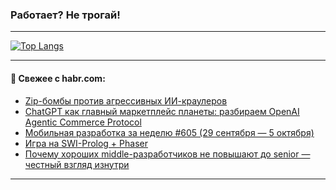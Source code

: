### Работает? Не трогай!

---
<!--
#### 🛠️ Technical stack:

![Java](https://img.shields.io/badge/Java-informational?logo=Oracle&style=flat&logoColor=white&color=FF4500)
![Kotlin](https://img.shields.io/badge/Kotlin-informational?logo=Kotlin&style=flat&logoColor=white&color=774D97)
![TS](https://img.shields.io/badge/TypeScript-informational?logo=typeScript&style=flat&logoColor=black&color=017acc)
![Python](https://img.shields.io/badge/Python-informational?logo=Python&style=flat&logoColor=black&color=ffdd54) <br>
![Spring](https://img.shields.io/badge/Spring-informational?logo=Spring&style=flat&logoColor=white&color=6DB33F) 
![SpringBoot](https://img.shields.io/badge/SpringBoot-informational?logo=SpringBoot&style=flat&logoColor=white&color=6DB33F)
![Nest](https://img.shields.io/badge/NestJS-informational?logo=NestJS&style=flat&logoColor=white&color=E0234E) 
![NodeJS](https://img.shields.io/badge/NodeJS-informational?logo=node.js&style=flat&logoColor=white&color=70A760)<br>
![PostgreSQL](https://img.shields.io/badge/PostgreSQL-informational?logo=PostgreSQL&style=flat&logoColor=white&color=DAA520)
![MongoDB](https://img.shields.io/badge/MongoDB-informational?logo=MongoDB&style=flat&logoColor=white&color=870000)
![Apache](https://img.shields.io/badge/Apache-informational?logo=apache&style=flat&logoColor=white&color=f74e28)

___ 
-->

<!--- #### 🛠️ : --->

[![Top Langs](https://github-readme-stats-82jvfl3w3-advtsettinggmailcoms-projects.vercel.app/api/top-langs/?username=zloylis&langs_count=10&hide_title=true&title_color=e6edf3&size_weight=0.5&count_weight=0.5&layout=compact&hide_progress=true&hide_border=true&theme=dracula&hide=css,makefile,cmake)](https://github.com/zloylis)

<!---


####  :octocat:&nbsp;&nbsp; Статистика:

![GitHub stats](https://github-readme-stats-u2qms2cxw-advtsettinggmailcoms-projects.vercel.app/api?username=zloylis&show_icons=true&hide_border=true&theme=dracula&title_color=e6edf3&include_all_commits=true&count_private=true&hide_rank=false&hide_title=true&rank_icon=github)
-->
---

#### 💬 Свежее с habr.com:

<!-- BLOG-POST-LIST:START -->
- [Zip-бомбы против агрессивных ИИ-краулеров](https://habr.com/ru/companies/globalsign/articles/953654/?utm_source=habrahabr&utm_medium=rss&utm_campaign=953654)
- [ChatGPT как главный маркетплейс планеты: разбираем OpenAI Agentic Commerce Protocol](https://habr.com/ru/articles/953640/?utm_source=habrahabr&utm_medium=rss&utm_campaign=953640)
- [Мобильная разработка за неделю #605 &lpar;29 сентября — 5 октября&rpar;](https://habr.com/ru/articles/953612/?utm_source=habrahabr&utm_medium=rss&utm_campaign=953612)
- [Игра на SWI-Prolog + Phaser](https://habr.com/ru/articles/953606/?utm_source=habrahabr&utm_medium=rss&utm_campaign=953606)
- [Почему хороших middle-разработчиков не повышают до senior — честный взгляд изнутри](https://habr.com/ru/articles/953596/?utm_source=habrahabr&utm_medium=rss&utm_campaign=953596)
<!-- BLOG-POST-LIST:END -->

---
